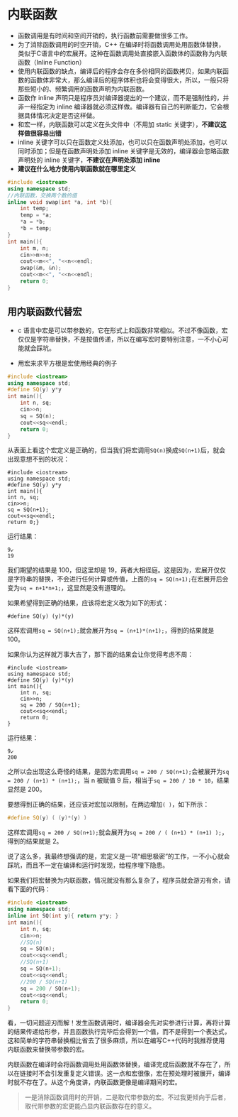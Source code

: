 # 内联函数

- 函数调用是有时间和空间开销的，执行函数前需要做很多工作。
- 为了消除函数调用的时空开销，C++ 在编译时将函数调用处用函数体替换，类似于C语言中的宏展开。这种在函数调用处直接嵌入函数体的函数称为内联函数（Inline Function）
- 使用内联函数的缺点，编译后的程序会存在多份相同的函数拷贝，如果内联函数的函数体非常大，那么编译后的程序体积也将会变得很大，所以，一般只将那些短小的、频繁调用的函数声明为内联函数。
- 函数作 inline 声明只是程序员对编译器提出的一个建议，而不是强制性的，并非一经指定为 inline 编译器就必须这样做。编译器有自己的判断能力，它会根据具体情况决定是否这样做。
- 和宏一样，内联函数可以定义在头文件中（不用加 static 关键字），**不建议这样做很容易出错**
- inline 关键字可以只在函数定义处添加，也可以只在函数声明处添加，也可以同时添加；但是在函数声明处添加 inline 关键字是无效的，编译器会忽略函数声明处的 inline 关键字，**不建议在声明处添加 inline**
- **建议在什么地方使用内联函数就在哪里定义**

```c++
#include <iostream>
using namespace std;
//内联函数，交换两个数的值
inline void swap(int *a, int *b){
    int temp;
    temp = *a;
    *a = *b;
    *b = temp;
}
int main(){
    int m, n;
    cin>>m>>n;
    cout<<m<<", "<<n<<endl;
    swap(&m, &n);
    cout<<m<<", "<<n<<endl;
    return 0;
}
```

## 用内联函数代替宏

- c 语言中宏是可以带参数的，它在形式上和函数非常相似。不过不像函数，宏仅仅是字符串替换，不是按值传递，所以在编写宏时要特别注意，一不小心可能就会踩坑。

- 用宏来求平方根是宏使用经典的例子

```c++
#include <iostream>
using namespace std;
#define SQ(y) y*y
int main(){
    int n, sq;
    cin>>n;
    sq = SQ(n);
    cout<<sq<<endl;
    return 0;
}
```

从表面上看这个宏定义是正确的，但当我们将宏调用`SQ(n)`换成`SQ(n+1)`后，就会出现意想不到的状况：

```
#include <iostream>
using namespace std;
#define SQ(y) y*y
int main(){    
int n, sq;    
cin>>n;    
sq = SQ(n+1);    
cout<<sq<<endl;    
return 0;}
```

运行结果：
```
9↙
19
```
我们期望的结果是 100，但这里却是 19，两者大相径庭。这是因为，宏展开仅仅是字符串的替换，不会进行任何计算或传值，上面的`sq = SQ(n+1);`在宏展开后会变为`sq = n+1*n+1;`，这显然是没有道理的。

如果希望得到正确的结果，应该将宏定义改为如下的形式：

```
#define SQ(y) (y)*(y)
```
这样宏调用`sq = SQ(n+1);`就会展开为`sq = (n+1)*(n+1);`，得到的结果就是 100。

如果你认为这样就万事大吉了，那下面的结果会让你觉得考虑不周：

```
#include <iostream>
using namespace std;
#define SQ(y) (y)*(y)
int main(){
    int n, sq;
    cin>>n;
    sq = 200 / SQ(n+1);
    cout<<sq<<endl;
    return 0;
}
```

运行结果：
```
9↙
200
```
之所以会出现这么奇怪的结果，是因为宏调用`sq = 200 / SQ(n+1);`会被展开为`sq = 200 / (n+1) * (n+1);`，当 n 被赋值 9 后，相当于`sq = 200 / 10 * 10`，结果显然是 200。

要想得到正确的结果，还应该对宏加以限制，在两边增加`( )`，如下所示：

```c++
#define SQ(y) ( (y)*(y) )
```
这样宏调用`sq = 200 / SQ(n+1);`就会展开为`sq = 200 / ( (n+1) * (n+1) );`，得到的结果就是 2。

说了这么多，我最终想强调的是，宏定义是一项“细思极密”的工作，一不小心就会踩坑，而且不一定在编译和运行时发现，给程序埋下隐患。

如果我们将宏替换为内联函数，情况就没有那么复杂了，程序员就会游刃有余，请看下面的代码：

```c++
#include <iostream>
using namespace std;
inline int SQ(int y){ return y*y; }
int main(){
    int n, sq;
    cin>>n;
    //SQ(n)
    sq = SQ(n);
    cout<<sq<<endl;
    //SQ(n+1)
    sq = SQ(n+1);
    cout<<sq<<endl;
    //200 / SQ(n+1)
    sq = 200 / SQ(n+1);
    cout<<sq<<endl;
    return 0;
}
```

看，一切问题迎刃而解！发生函数调用时，编译器会先对实参进行计算，再将计算的结果传递给形参，并且函数执行完毕后会得到一个值，而不是得到一个表达式，这和简单的字符串替换相比省去了很多麻烦，所以在编写C++代码时我推荐使用内联函数来替换带参数的宏。

内联函数在编译时会将函数调用处用函数体替换，编译完成后函数就不存在了，所以在链接时不会引发重复定义错误。这一点和宏很像，宏在预处理时被展开，编译时就不存在了。从这个角度讲，内联函数更像是编译期间的宏。

> 一是消除函数调用时的开销，二是取代带参数的宏。不过我更倾向于后者，取代带参数的宏更能凸显内联函数存在的意义。

